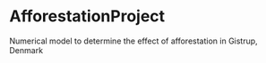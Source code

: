 # AfforestationProject
Numerical model to determine the effect of afforestation in Gistrup, Denmark
